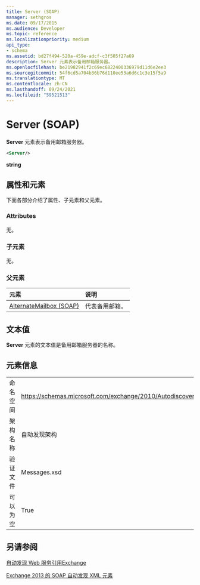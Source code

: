 ```yaml
---
title: Server (SOAP)
manager: sethgros
ms.date: 09/17/2015
ms.audience: Developer
ms.topic: reference
ms.localizationpriority: medium
api_type:
- schema
ms.assetid: bd27f494-520a-459e-adcf-c3f505f27a69
description: Server 元素表示备用邮箱服务器。
ms.openlocfilehash: be21982941f2c69ec6822400336979d11d6e2ee3
ms.sourcegitcommit: 54f6cd5a704b36b76d110ee53a6d6c1c3e15f5a9
ms.translationtype: MT
ms.contentlocale: zh-CN
ms.lasthandoff: 09/24/2021
ms.locfileid: "59521513"
---
```

# <a name="server-soap"></a>Server (SOAP)

**Server** 元素表示备用邮箱服务器。 
  
```XML
<Server/>
```

 **string**
## <a name="attributes-and-elements"></a>属性和元素

下面各部分介绍了属性、子元素和父元素。
  
### <a name="attributes"></a>Attributes

无。
  
### <a name="child-elements"></a>子元素

无。
  
### <a name="parent-elements"></a>父元素

|**元素**|**说明**|
|:-----|:-----|
|[AlternateMailbox (SOAP)](alternatemailbox-soap.md) <br/> |代表备用邮箱。  <br/> |
   
## <a name="text-value"></a>文本值

**Server** 元素的文本值是备用邮箱服务器的名称。 
  
## <a name="element-information"></a>元素信息

|||
|:-----|:-----|
|命名空间  <br/> |https://schemas.microsoft.com/exchange/2010/Autodiscover  <br/> |
|架构名称  <br/> |自动发现架构  <br/> |
|验证文件  <br/> |Messages.xsd  <br/> |
|可以为空  <br/> |True  <br/> |
   
## <a name="see-also"></a>另请参阅



[自动发现 Web 服务引用Exchange](autodiscover-web-service-reference-for-exchange.md)
  
[Exchange 2013 的 SOAP 自动发现 XML 元素](soap-autodiscover-xml-elements-for-exchange-2013.md)

